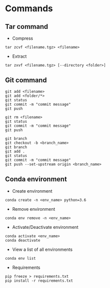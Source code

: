 # Commands

## Tar command
- Compress
```
tar zcvf <filename.tgz> <filename>
```
- Extract
```
tar zxvf <filename.tgz> [--directory <folder>]
```

## Git command
```
git add <filename>
git add <folder/*>
git status
git commit -m "commit message"
git push
```
```
git rm <filename>
git status
git commit -m "commit message"
git push
```
```
git branch
git checkout -b <branch_name>
git branch
git add .
git status
git commit -m "commit message"
git push --set-upstream origin <branch_name>
```

## Conda environment
- Create environment
```
conda create -n <env_name> python=3.6
```
- Remove environment
```
conda env remove -n <env_name>
```
- Activate/Deactivate environment
```
conda activate <env_name>
conda deactivate
```
- View a list of all environments
```
conda env list
```
- Requirements
```
pip freeze > requirements.txt
pip install -r requirements.txt
```
